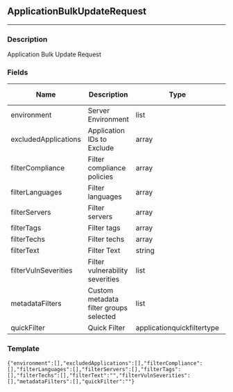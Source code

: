 ## ApplicationBulkUpdateRequest
---
### Description
Application Bulk Update Request
### Fields
| Name | Description | Type | Allowed Values | Required |
| ---- | ----------- | ---- | -------------- | -------- |
| environment | Server Environment | list |  | false |
| excludedApplications | Application IDs to Exclude | array |  | false |
| filterCompliance | Filter compliance policies | array |  | false |
| filterLanguages | Filter languages | array |  | false |
| filterServers | Filter servers | array |  | false |
| filterTags | Filter tags | array |  | false |
| filterTechs | Filter techs | array |  | false |
| filterText | Filter Text | string |  | false |
| filterVulnSeverities | Filter vulnerability severities | list |  | false |
| metadataFilters | Custom metadata filter groups selected | list |  | false |
| quickFilter | Quick Filter | applicationquickfiltertype |  | false |
### Template
```
{"environment":[],"excludedApplications":[],"filterCompliance":[],"filterLanguages":[],"filterServers":[],"filterTags":[],"filterTechs":[],"filterText":"","filterVulnSeverities":[],"metadataFilters":[],"quickFilter":""}
```
